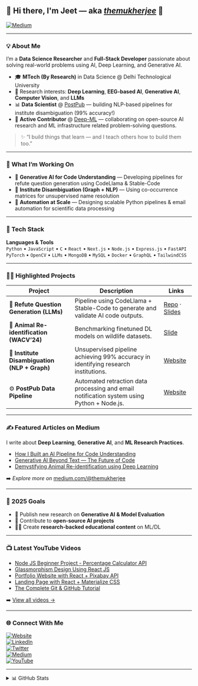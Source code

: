 ## 🚀 Hi there, I'm Jeet — aka [_themukherjee_](https://medium.com/@themukherjee) 👋  

[![Medium](https://img.shields.io/badge/Medium-@themukherjee-black?style=for-the-badge&logo=medium)](https://medium.com/@themukherjee)

---

### 💡 About Me
I’m a **Data Science Researcher** and **Full-Stack Developer** passionate about solving real-world problems using AI, Deep Learning, and Generative AI.

- 🎓 **MTech (By Research)** in Data Science @ Delhi Technological University
- 🧠 Research interests: **Deep Learning**, **EEG-based AI**, **Generative AI**, **Computer Vision**, and **LLMs**  
- 📊 **Data Scientist** @ [PostPub](https://postpub.net/) — building NLP-based pipelines for institute disambiguation (99% accuracy!)
- 🤝 **Active Contributor** @ [Deep-ML]([https://github.com/Deep-ML](https://github.com/Open-Deep-ML/DML-OpenProblem)) — collaborating on open-source AI research and ML infrastructure related problem-solving questions.

> ✨ “I build things that learn — and I teach others how to build them too.”  

---

### 🔭 What I’m Working On
- 🧬 **Generative AI for Code Understanding** — Developing pipelines for refute question generation using CodeLlama & Stable-Code 
- 🧩 **Institute Disambiguation (Graph + NLP)** — Using co-occurrence matrices for unsupervised name resolution  
- 🤖 **Automation at Scale** — Designing scalable Python pipelines & email automation for scientific data processing  

---

### 🧰 Tech Stack
**Languages & Tools**  
`Python` • `JavaScript` • `C` • `React` • `Next.js` • `Node.js` • `Express.js` • `FastAPI`  
`PyTorch` • `OpenCV` • `LLMs` • `MongoDB` • `MySQL` • `Docker` • `GraphQL` • `TailwindCSS`

---

### 🧑‍💻 Highlighted Projects
| Project | Description | Links |
|----------|--------------|--------|
| 🦙 **Refute Question Generation (LLMs)** | Pipeline using CodeLlama + Stable-Code to generate and validate AI code outputs. | [Repo](https://github.com/Jeet009/GPT-based-pipeline-to-automatically-generate-good-quality-REFUTE-questions) · [Slides](https://docs.google.com/presentation/d/1R-ztgbQvvhF1EKDBgy7GvotG8xNjLevS9X8XsVNAMAo/edit?usp=sharing) |
| 🐾 **Animal Re-identification (WACV’24)** | Benchmarking finetuned DL models on wildlife datasets. | [Slide](https://docs.google.com/presentation/d/1G0cEhe24crbx-g22mlwMZcfZ89Ax-HlqqeMlJQUC4MM/edit?usp=sharing) |
| 🧮 **Institute Disambiguation (NLP + Graph)** | Unsupervised pipeline achieving 99% accuracy in identifying research institutions. | [Website](https://postpub.netlify.app) |
| ⚙️ **PostPub Data Pipeline** | Automated retraction data processing and email notification system using Python + Node.js. | [Website](https://postpub.net/) |

---

### ✍️ Featured Articles on Medium
I write about **Deep Learning**, **Generative AI**, and **ML Research Practices**.

- [How I Built an AI Pipeline for Code Understanding](https://medium.com/@themukherjee)  
- [Generative AI Beyond Text — The Future of Code](https://medium.com/@themukherjee)  
- [Demystifying Animal Re-identification using Deep Learning](https://medium.com/@themukherjee)

➡️ *Explore more on* [medium.com/@themukherjee](https://medium.com/@themukherjee)

---

### 🎯 2025 Goals
- 📘 Publish new research on **Generative AI & Model Evaluation**  
- 🧩 Contribute to **open-source AI projects**  
- 🧑‍🏫 Create **research-backed educational content** on ML/DL  

---

### 📺 Latest YouTube Videos
<!-- YOUTUBE:START -->
- [Node JS Beginner Project - Percentage Calculator API](https://www.youtube.com/watch?v=J0oyKJzZG5I&t=4s)  
- [Glassmorphism Design Using React JS](https://www.youtube.com/watch?v=hx3a3kSQ8Ik)  
- [Portfolio Website with React + Pixabay API](https://youtu.be/iW2KhYzAoq8)  
- [Landing Page with React + Materialize CSS](https://www.youtube.com/watch?v=la0qE1LdNfM)  
- [The Complete Git & GitHub Tutorial](https://www.youtube.com/watch?v=2-T4yv7C_ik&t=3s)  
<!-- YOUTUBE:END -->
➡️ [View all videos →](https://youtube.com/themukherjee)

---

### 🌐 Connect With Me  
[![Website](https://img.shields.io/badge/Website-themukherjee.in-blue?style=flat-square)](https://themukherjee.in)  
[![LinkedIn](https://img.shields.io/badge/LinkedIn-Jeet_Mukherjee-blue?style=flat-square&logo=linkedin)](https://www.linkedin.com/in/jeet-mukherjee-27869a186/)  
[![Twitter](https://img.shields.io/badge/Twitter-@JeetMuk93320323-1DA1F2?style=flat-square&logo=twitter)](https://twitter.com/JeetMuk93320323)  
[![Medium](https://img.shields.io/badge/Medium-@themukherjee-black?style=flat-square&logo=medium)](https://medium.com/@themukherjee)  
[![YouTube](https://img.shields.io/badge/YouTube-themukherjee-red?style=flat-square&logo=youtube)](https://youtube.com/themukherjee)

---

<details>
  <summary>📊 GitHub Stats</summary>
  <img align="left" alt="Jeet's GitHub Stats" src="https://github-readme-stats.vercel.app/api?username=Jeet009&show_icons=true&theme=radical&hide_border=true" />
</details>
